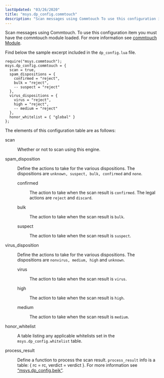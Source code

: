 ```yaml
---
lastUpdated: "03/26/2020"
title: "msys.dp_config.commtouch"
description: "Scan messages using Commtouch To use this configuration item you must have the commtouch module loaded For more information see commtouch Module Find below the sample excerpt included in the dp config lua file The elements of this configuration table are as follows scan Whether or not to scan using..."
---
```


Scan messages using Commtouch. To use this configuration item you must have the commtouch module loaded. For more information see [commtouch Module](/momentum/3/3-reference/3-reference-modules-commtouch).

Find below the sample excerpt included in the `dp_config.lua` file.

```
require("msys.commtouch");
msys.dp_config.commtouch = {
  scan = true,
  spam_dispositions = {
    confirmed = "reject",
    bulk = "reject",
    -- suspect = "reject"
  },
  virus_dispositions = {
    virus = "reject",
    high = "reject",
    -- medium = "reject"
  },
  honor_whitelist = { "global" }
};
```

The elements of this configuration table are as follows:

<dl class="variablelist">

<dt>scan</dt>

<dd>

Whether or not to scan using this engine.

</dd>

<dt>spam_disposition</dt>

<dd>

Define the actions to take for the various dispositions. The dispositions are `unknown, suspect, bulk, confirmed` and `none`.

<dl class="variablelist">

<dt>confirmed</dt>

<dd>

The action to take when the scan result is `confirmed`. The legal actions are `reject` and `discard`.

</dd>

<dt>bulk</dt>

<dd>

The action to take when the scan result is `bulk`.

</dd>

<dt>suspect</dt>

<dd>

The action to take when the scan result is `suspect`.

</dd>

</dl>

</dd>

<dt>virus_disposition</dt>

<dd>

Define the actions to take for the various dispositions. The dispositions are `nonvirus, medium, high` and `unknown`.

<dl class="variablelist">

<dt>virus</dt>

<dd>

The action to take when the scan result is `virus`.

</dd>

<dt>high</dt>

<dd>

The action to take when the scan result is `high`.

</dd>

<dt>medium</dt>

<dd>

The action to take when the scan result is `medium`.

</dd>

</dl>

</dd>

<dt>honor_whitelist</dt>

<dd>

A table listing any applicable whitelists set in the `msys.dp_config.whitelist` table.

</dd>

<dt>process_result</dt>

<dd>

Define a function to process the scan result. `process_result` info is a table: { rc = rc, verdict = verdict }. For more information see [“msys.dp_config.beik”](/momentum/3/3-policy/policy-default-configuration-msys-dp-config-beik).

</dd>

</dl>